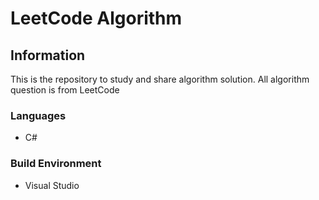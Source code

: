 # LeetCode Algorithm 

## Information
This is the repository to study and share algorithm solution. All algorithm question is from LeetCode

### Languages
* C#
### Build Environment
* Visual Studio
